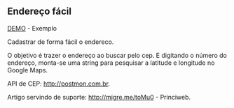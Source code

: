 ## Endereço fácil

[DEMO](http://edoura.github.io/endereco-facil/) - Exemplo 

Cadastrar de forma fácil o endereco.

O objetivo é trazer o endereço ao buscar pelo cep. E digitando o número do endereço, monta-se uma string para pesquisar a latitude e longitude no Google Maps.

API de CEP: http://postmon.com.br.

Artigo servindo de suporte: http://migre.me/toMu0 - Princiweb.


